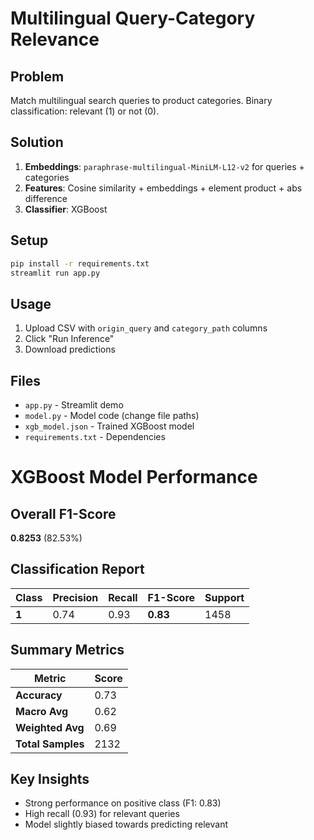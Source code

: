 # Multilingual Query-Category Relevance

## Problem
Match multilingual search queries to product categories. Binary classification: relevant (1) or not (0).

## Solution
1. **Embeddings**: `paraphrase-multilingual-MiniLM-L12-v2` for queries + categories
2. **Features**: Cosine similarity + embeddings + element product + abs difference  
3. **Classifier**: XGBoost

## Setup
```bash
pip install -r requirements.txt
streamlit run app.py
```

## Usage
1. Upload CSV with `origin_query` and `category_path` columns
2. Click "Run Inference" 
3. Download predictions

## Files
- `app.py` - Streamlit demo
- `model.py` - Model code (change file paths)
- `xgb_model.json` - Trained XGBoost model
- `requirements.txt` - Dependencies


# XGBoost Model Performance

## Overall F1-Score
**0.8253** (82.53%)

## Classification Report

| Class | Precision | Recall | F1-Score | Support |
|-------|-----------|--------|----------|---------|
| **1** | 0.74 | 0.93 | **0.83** | 1458 |

## Summary Metrics

| Metric | Score |
|--------|-------|
| **Accuracy** | 0.73 |
| **Macro Avg** | 0.62 |
| **Weighted Avg** | 0.69 |
| **Total Samples** | 2132 |

## Key Insights
- Strong performance on positive class (F1: 0.83)
- High recall (0.93) for relevant queries
- Model slightly biased towards predicting relevant
  
